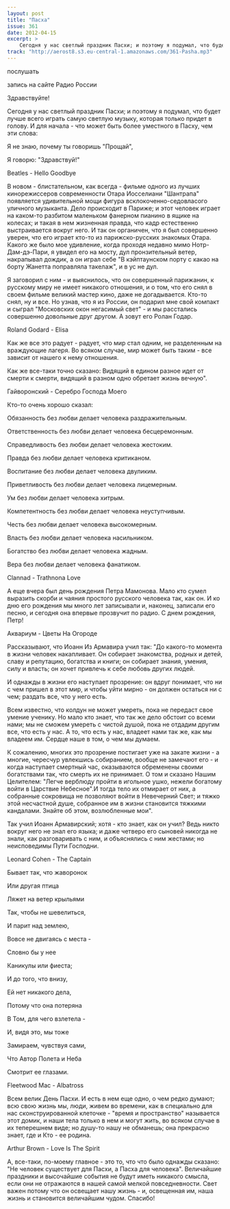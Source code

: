 ```yaml
---
layout: post
title: "Пасха"
issue: 361
date: 2012-04-15
excerpt: >
    Сегодня у нас светлый праздник Пасхи; и поэтому я подумал, что будет лучше всего играть самую светлую музыку, которая только придет в голову. И для начала - что может быть более уместного в Пасху, чем эти слова:
track: "http://aerost8.s3.eu-central-1.amazonaws.com/361-Pasha.mp3"
---
```


послушать

запись на сайте Радио России

Здравствуйте!

Сегодня у нас светлый праздник Пасхи; и поэтому я подумал, что будет лучше всего играть самую светлую музыку, которая только придет в голову. И для начала - что может быть более уместного в Пасху, чем эти слова:

Я не знаю, почему ты говоришь "Прощай",

Я говорю: "Здравствуй!"

Beatles - Hello Goodbye

В новом - блистательном, как всегда - фильме одного из лучших кинорежиссеров современности Отара Иосселиани "Шантрапа" появляется удивительной мощи фигура всклокоченно-седовласого уличного музыканта. Дело происходит в Париже; и этот человек играет на каком-то разбитом маленьком фанерном пианино в ящике на колесах; и такая в нем жизненная правда, что кадр естественно выстраивается вокруг него. И так он органичен, что я был совершенно уверен, что его играет кто-то из парижско-русских знакомых Отара. Какого же было мое удивление, когда проходя недавно мимо Нотр-Дам-дэ-Пари, я увидел его на мосту, дул пронзительный ветер, накрапывал дождик, а он играл себе "В кэйптаунском порту с какао на борту Жанетта поправляла такелаж", и в ус не дул.

Я заговорил с ним - и выяснилось, что он совершенный парижанин, к русскому миру не имеет никакого отношения, и о том, что его снял в своем фильме великий мастер кино, даже не догадывается. Кто-то снял, ну и все. Но узнав, что я из России, он подарил мне свой компакт и сыграл "Московских окон негасимый свет" - и мы расстались совершенно довольные друг другом. А зовут его Ролан Годар.

Roland Godard - Elisa

Как же все это радует - радует, что мир стал одним, не разделенным на враждующие лагеря. Во всяком случае, мир может быть таким - все зависит от нашего к нему отношения.

Как же все-таки точно сказано: Видящий в едином разное идет от смерти к смерти, видящий в разном одно обретает жизнь вечную".

Гайворонский - Серебро Господа Моего

Кто-то очень хорошо сказал:

Обязанность без любви делает человека раздражительным.

Ответственность без любви делает человека бесцеремонным.

Справедливость без любви делает человека жестоким.

Правда без любви делает человека критиканом.

Воспитание без любви делает человека двуликим.

Приветливость без любви делает человека лицемерным.

Ум без любви делает человека хитрым.

Компетентность без любви делает человека неуступчивым.

Честь без любви делает человека высокомерным.

Власть без любви делает человека насильником.

Богатство без любви делает человека жадным.

Вера без любви делает человека фанатиком.

Clannad - Trathnona Love

А еще вчера был день рождения Петра Мамонова. Мало кто сумел выразить скорби и чаяния простого русского человека так, как он. И ко дню его рождения мы много лет записывали и, наконец, записали его песню, и сегодня она впервые прозвучит по радио. С днем рождения, Петр!

Аквариум - Цветы На Огороде

Рассказывают, что Иоанн Из Армавира учил так: "До какого-то момента в жизни человек накапливает. Он собирает знакомства, родных и детей, славу и репутацию, богатства и книги; он собирает знания, умения, силу и власть; он хочет привлечь к себе любовь других людей.

И однажды в жизни его наступает прозрение: он вдруг понимает, что ни с чем пришел в этот мир, и чтобы уйти мирно - он должен остаться ни с чем; раздать все, что у него есть.

Всем известно, что колдун не может умереть, пока не передаст свое умение ученику. Но мало кто знает, что так же дело обстоит со всеми нами; мы не сможем умереть с чистой душой, пока не отдадим другим все, что есть у нас. А то, что есть у нас, владеет нами так же, как мы владеем им. Сердце наше в том, о чем мы думаем.

К сожалению, многих это прозрение постигает уже на закате жизни - а многие, чересчур увлекшись собиранием, вообще не замечают его - и когда наступает смертный час, оказываются обременены своими богатствами так, что смерть их не принимает. О том и сказано Нашим Целителем: "Легче верблюду пройти в игольное ушко, нежели богатому войти в Царствие Небесное".И тогда тело их отмирает от них, а собранные сокровища не позволяют войти в Невечерний Свет; и тяжко этой несчастной душе, собранное им в жизни становится тяжкими кандалами. Знайте об этом, возлюбленные мои".

Так учил Иоанн Армавирский; хотя - кто знает, как он учил? Ведь никто вокруг него не знал его языка; и даже четверо его сыновей никогда не знали, как разговаривать с ним, и объяснялись с ним жестами; но неисповедимы Пути Господни.

Leonard Cohen - The Captain

Бывает так, что жаворонок

Или другая птица

Ляжет на ветер крыльями

Так, чтобы не шевелиться,

И парит над землею,

Вовсе не двигаясь с места -

Словно бы у нее

Каникулы или фиеста;

И до того, что внизу,

Ей нет никакого дела,

Потому что она потеряна

В Том, для чего взлетела -

И, видя это, мы тоже

Замираем, чувствуя сами,

Что Автор Полета и Неба

Смотрит ее глазами.

Fleetwood Mac - Albatross

Всем велик День Пасхи. И есть в нем еще одно, о чем редко думают; всю свою жизнь мы, люди, живем во времени, как в специально для нас сконструированной клеточке - "время и пространство" называется этот домик, и наши тела только в нем и могут жить, во всяком случае в их теперешнем виде; но душу-то нашу не обманешь; она прекрасно знает, где и Кто - ее родина.

Arthur Brown - Love Is The Spirit

А, все-таки, по-моему главное - это то, что что было однажды сказано: "Не человек существует для Пасхи, а Пасха для человека". Величайшие праздники и высочайшие события не будут иметь никакого смысла, если они не отражаются в нашей самой мелкой повседневности. Свет важен потому что он освещает нашу жизнь - и, освещенная им, наша жизнь и становится величайшим чудом. Спасибо!
